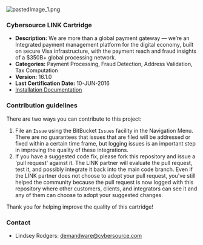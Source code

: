 ![![pastedImage_1.png](https://bitbucket.org/repo/x8K9G4/images/3552579794-pastedImage_1.png)
](https://bitbucket.org/repo/rpazMa/images/1904757579-DwpUtxd.jpg)
### Cybersource LINK Cartridge ###

* **Description:** We are more than a global payment gateway — we’re an Integrated payment management platform for the digital economy, built on secure Visa infrastructure, with the payment reach and fraud insights of a $350B+ global processing network.
* **Categories:** Payment Processing, Fraud Detection, Address Validation, Tax Computation
* **Version:** 16.1.0
* **Last Certification Date:** 10-JUN-2016
* [Installation Documentation](https://bitbucket.org/demandware/link_cybersource/src/5cbd17fc049cd8ec0041a91c4c170abd0b5289a3/configuration/?at=master)

### Contribution guidelines ###
There are two ways you can contribute to this project:
1. File an `Issue` using the BitBucket `Issues` facility in the Navigation Menu.  There are no guarantees that issues that are filed will be addressed or fixed within a certain time frame, but logging issues is an important step in improving the quality of these integrations.
2. If you have a suggested code fix, please fork this repository and issue a 'pull request' against it.  The LINK partner will evaluate the pull request, test it, and possibly integrate it back into the main code branch.  Even if the LINK partner does not choose to adopt your pull request, you've still helped the community because the pull request is now logged with this repository where other customers, clients, and integrators can see it and any of them can choose to adopt your suggested changes.

Thank you for helping improve the quality of this cartridge!

### Contact ###

* Lindsey Rodgers: <demandware@cybersource.com>